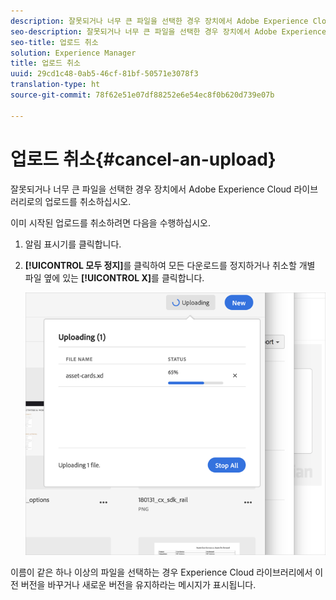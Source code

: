 ```yaml
---
description: 잘못되거나 너무 큰 파일을 선택한 경우 장치에서 Adobe Experience Cloud 라이브러리로의 업로드를 취소하십시오.
seo-description: 잘못되거나 너무 큰 파일을 선택한 경우 장치에서 Adobe Experience Cloud 라이브러리로의 업로드를 취소하십시오.
seo-title: 업로드 취소
solution: Experience Manager
title: 업로드 취소
uuid: 29cd1c48-0ab5-46cf-81bf-50571e3078f3
translation-type: ht
source-git-commit: 78f62e51e07df88252e6e54ec8f0b620d739e07b

---
```



# 업로드 취소{#cancel-an-upload}

잘못되거나 너무 큰 파일을 선택한 경우 장치에서 Adobe Experience Cloud 라이브러리로의 업로드를 취소하십시오.

이미 시작된 업로드를 취소하려면 다음을 수행하십시오.

1. 알림 표시기를 클릭합니다.
1. **[!UICONTROL 모두 정지]**&#x200B;를 클릭하여 모든 다운로드를 정지하거나 취소할 개별 파일 옆에 있는 **[!UICONTROL X]**&#x200B;를 클릭합니다.

   ![](assets/library_uploading_in_progress.png)

이름이 같은 하나 이상의 파일을 선택하는 경우 Experience Cloud 라이브러리에서 이전 버전을 바꾸거나 새로운 버전을 유지하라는 메시지가 표시됩니다.
